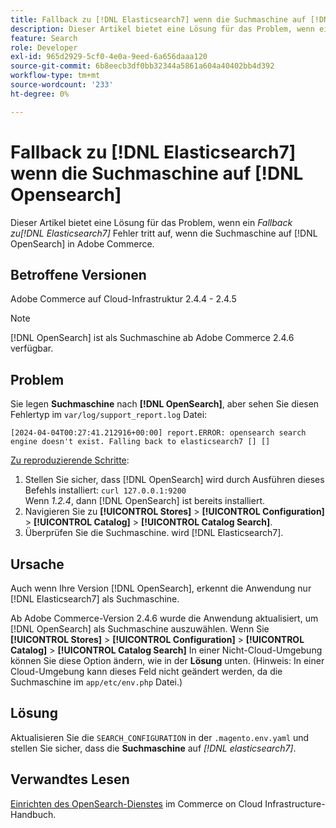 ```yaml
---
title: Fallback zu [!DNL Elasticsearch7] wenn die Suchmaschine auf [!DNL Opensearch]
description: Dieser Artikel bietet eine Lösung für das Problem, wenn ein * Fallback auf [!DNL Elasticsearch7]* error occurs when the search engine is set to [!DNL OpenSearch] in Adobe Commerce.
feature: Search
role: Developer
exl-id: 965d2929-5cf0-4e0a-9eed-6a656daaa120
source-git-commit: 6b8eecb3df0bb32344a5861a604a40402bb4d392
workflow-type: tm+mt
source-wordcount: '233'
ht-degree: 0%

---
```


# Fallback zu [!DNL Elasticsearch7] wenn die Suchmaschine auf [!DNL Opensearch]

Dieser Artikel bietet eine Lösung für das Problem, wenn ein *Fallback zu[!DNL Elasticsearch7]* Fehler tritt auf, wenn die Suchmaschine auf [!DNL OpenSearch] in Adobe Commerce.

## Betroffene Versionen

Adobe Commerce auf Cloud-Infrastruktur 2.4.4 - 2.4.5

>[!NOTE]
>
>[!DNL OpenSearch] ist als Suchmaschine ab Adobe Commerce 2.4.6 verfügbar.

## Problem

Sie legen **Suchmaschine** nach **[!DNL OpenSearch]**, aber sehen Sie diesen Fehlertyp im `var/log/support_report.log` Datei:

```[2024-04-04T00:27:41.212916+00:00] report.ERROR: opensearch search engine doesn't exist. Falling back to elasticsearch7 [] []```

<u>Zu reproduzierende Schritte</u>:

1. Stellen Sie sicher, dass [!DNL OpenSearch] wird durch Ausführen dieses Befehls installiert: `curl 127.0.0.1:9200`<br>
Wenn *1.2.4*, dann [!DNL OpenSearch] ist bereits installiert.
1. Navigieren Sie zu **[!UICONTROL Stores]** > **[!UICONTROL Configuration]** > **[!UICONTROL Catalog]** > **[!UICONTROL Catalog Search]**.
1. Überprüfen Sie die Suchmaschine. wird [!DNL Elasticsearch7].

## Ursache

Auch wenn Ihre Version [!DNL OpenSearch], erkennt die Anwendung nur [!DNL Elasticsearch7] als Suchmaschine.

Ab Adobe Commerce-Version 2.4.6 wurde die Anwendung aktualisiert, um [!DNL OpenSearch] als Suchmaschine auszuwählen.
Wenn Sie **[!UICONTROL Stores]** > **[!UICONTROL Configuration]** > **[!UICONTROL Catalog]** > **[!UICONTROL Catalog Search]** In einer Nicht-Cloud-Umgebung können Sie diese Option ändern, wie in der **Lösung** unten.
(Hinweis: In einer Cloud-Umgebung kann dieses Feld nicht geändert werden, da die Suchmaschine im `app/etc/env.php` Datei.)

## Lösung

Aktualisieren Sie die `SEARCH_CONFIGURATION` in der `.magento.env.yaml` und stellen Sie sicher, dass die **Suchmaschine** auf *[!DNL elasticsearch7]*.

## Verwandtes Lesen

[Einrichten des OpenSearch-Dienstes](https://experienceleague.adobe.com/docs/commerce-cloud-service/user-guide/configure/service/opensearch.html) im Commerce on Cloud Infrastructure-Handbuch.
